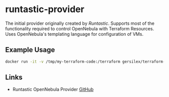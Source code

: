 runtastic-provider
==================

The initial provider originally created by *Runtastic*. Supports most of the functionality required to control OpenNebula with Terraform Resources. Uses OpenNebula's templating language for configuration of VMs.

Example Usage
-------------

```bash
docker run -it -v /tmp/my-terraform-code:/terraform gersilex/terraform-opennebula:runtastic-latest terraform apply
```

Links
-----

- Runtastic OpenNebula Provider [GitHub](https://github.com/runtastic/terraform-provider-opennebula)
